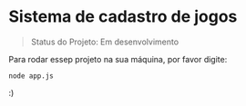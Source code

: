 <h1>Sistema de cadastro de jogos</h1>

> Status do Projeto: Em desenvolvimento

Para rodar essep projeto na sua máquina, por favor digite:

```
node app.js
```


:)